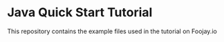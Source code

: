 # Java Quick Start Tutorial

This repository contains the example files used in the tutorial on Foojay.io

